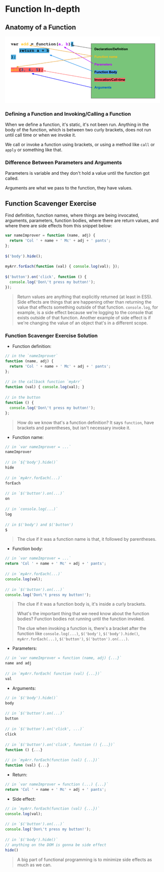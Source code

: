 # Function In-depth

## Anatomy of a Function

![anatomy-of-function](../images/anatomy-of-function.png)

### Defining a Function and Invoking/Calling a Function

When we define a function, it's static, it's not been run. Anything in the body
of the function, which is between two curly brackets, does not run until call
time or when we invoke it.

We call or invoke a function using brackets, or using a method like `call`
or `apply` or something like that.

### Difference Between Parameters and Arguments

Parameters is variable and they don't hold a value until the function got
called.

Arguments are what we pass to the function, they have values.

## Function Scavenger Exercise

Find definition, function names, where things are being
invocated, arguments, parameters, function bodies, where there
are return values, and where there are side effects from this
snippet below:
```javascript
var nameImprover = function (name, adj) {
  return 'Col ' + name + ' Mc' + adj + ' pants';
};

$('body').hide();

myArr.forEach(function (val) { console.log(val); });

$('button').on('click', function () {
  console.log('Don\'t press my button!');
});
```

> Return values are anything that explicitly returned (at least in ES5).
> Side effects are things that are happening other than returning the value
> that effects something outside of that function. `console.log`, for example,
> is a side effect because we're logging to the console that exists outside of
> that function. Another example of side effect is if we're changing the value
> of an object that's in a different scope.

### Function Scavenger Exercise Solution

- Function definition:
```javascript
// in the `nameImprover`
function (name, adj) {
  return 'Col ' + name + ' Mc' + adj + ' pants';
};

// in the callback function `myArr`
function (val) { console.log(val); }

// in the button
function () {
  console.log('Don\'t press my button!');
};
```

> How do we know that's a function definition? It says `function`, have brackets
> and parentheses, but isn't necessary invoke it.

- Function name:
```javascript
// in `var nameImprover = ...`
nameImprover

// in `${'body'}.hide()`
hide

// in `myArr.forEach(...)`
forEach

// in `$('button').on(...)`
on

// in `console.log(...)`
log

// in $('body') and $('button')
$
```

> The clue if it was a function name is that, it followed by parentheses.

- Function body:
```javascript
// in `var nameImprover = ...`
return 'Col ' + name + ' Mc' + adj + ' pants';

// in `myArr.forEach(...)`
console.log(val);

// in `$('button').on(...)`
console.log('Don\'t press my button!');
```

> The clue if it was a function body is, it's inside a curly brackets.
>
> What's the important thing that we need know about the function bodies?
> Function bodies not running until the function invoked.
>
> The clue when invoking a function is, there's a bracket after the function
> like `console.log(...)`, `$('body')`, `$('body').hide()`,
> `myArr.forEach(...)`, `$('button')`, `$('button').on(...)`.

- Parameters:
```javascript
// in `var nameImprover = function (name, adj) {...}`
name and adj

// in `myArr.forEach( function (val) {...})`
val
```

- Arguments:
```javascript
// in `$('body').hide()`
body

// in `$('button').on(...)`
button

// in `$('button').on('click', ...)`
click

// in `$('button').on('click', function () {...})`
function () {...}

// in `myArr.forEach(function (val) {...})`
function (val) {...}
```

- Return:
```javascript
// in `var nameImprover = function (...) {...}`
return 'Col ' + name + ' Mc' + adj + ' pants';
```

- Side effect:
```javascript
// in `myArr.forEach(function (val) {...})`
console.log(val);

// in `$('button').on(...)`
console.log('Don\'t press my button!');

// in `$('body').hide()`
// anything on the DOM is gonna be side effect
hide()
```

> A big part of functional programming is to minimize side effects as much
> as we can.
